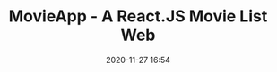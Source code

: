 ---
title: "MovieApp - A React.JS Movie List Web"
layout: post
date: 2020-11-27 16:54
projects: true
hidden: true # don't count this post in blog pagination
category: project
externalLink: https://movieapp-bob.web.app/
---